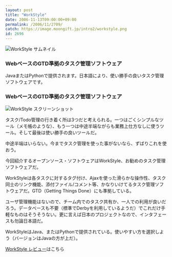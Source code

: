 ```yaml
---
layout: post
title: "WorkStyle"
date: 2006-11-13T09:00:00+09:00
permalink: /2006/11/2709/
catch: https://image.moongift.jp/intro2/workstyle.png
id: 2696
---
```

 ![WorkStyle サムネイル](https://image.moongift.jp/intro2/workstyle.t.png "WorkStyle サムネイル")
  

### WebベースのGTD準拠のタスク管理ソフトウェア
  
JavaまたはPythonで提供されます。日本語により、使い勝手の良いタスク管理ソフトウェアです。  
<!--more-->  

### WebベースのGTD準拠のタスク管理ソフトウェア
  

![WorkStyle スクリーンショット](https://image.moongift.jp/intro2/workstyle.png "WorkStyle スクリーンショット")

  

タスク/Todo管理の行き着く所は3つだと考えられる。一つはごくシンプルなツール（メモ帳のような）、もう一つは中途半端ながらも業務上仕方なしに使うツール。そして最後は使い勝手の良いツールだ。

  

中途半端はいらない。今までタスク管理を使った事がないなら、ずばりこれを使おう。

  

今回紹介するオープンソース・ソフトウェアはWorkStyle、お勧めのタスク管理ソフトウェアだ。

  

WorkStyleは各タスクに対するタグ付け、Ajaxを使った滑らかな操作性、タスク同士のリンク機能、添付ファイル/コメント等、かなりいけてるタスク管理ソフトウェアだ。GTD（Getting Things Done）にも準拠している。

  

ユーザ管理機能はないので、チーム内でのタスク共有か、一人での利用が良いだろう。データベースも不要（標準でDerbyを利用しているようだ）でこれだけ手軽なものはそうそうない。更に言えば日本のプロジェクトなので、インタフェースも勿論日本語だ。

  

WorkStyleはJava、またはPythonで提供されている。使いやすい方を選択しよう（バージョンはJavaの方が上だ）。

  

  

[WorkStyle レビュー](http://oss.moongift.jp/review/i-2710.html)はこちら

